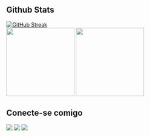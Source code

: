 
## Github Stats

<div>
  
  [![GitHub Streak](https://streak-stats.demolab.com/?user=Argao&theme=bear&background=000&border=30A3DC&dates=FFF)](https://git.io/streak-stats)</br>
  <img height="180em" src="https://github-readme-stats.vercel.app/api?username=Argao&show_icons=true&theme=dark" /> 
  <img height="180em" src="https://github-readme-stats.vercel.app/api/top-langs/?username=Argao&layout=compact&theme=dark" /></br>

</div>



  
## Conecte-se comigo
  
<div>
<a href="https://www.instagram.com/__aragao__/" target="_blank"><img src="https://img.shields.io/badge/-Instagram-%23E4405F?style=for-the-badge&logo=instagram&logoColor=white" target="_blank"></a>
<a href = "https://discord.com/channels/@argao/"><img src="https://img.shields.io/badge/Discord-7289DA?style=for-the-badge&logo=discord&logoColor=white)" target="_blank"></a>
<a href="https://www.linkedin.com/in/jo%C3%A3o-gabriel-fernandes-moniz-de-arag%C3%A3o-591733233/" target="_blank"><img src="https://img.shields.io/badge/-LinkedIn-%230077B5?style=for-the-badge&logo=linkedin&logoColor=white" target="_blank" ></a>
</div>

<!--
**Argao/Argao** is a ✨ _special_ ✨ repository because its `README.md` (this file) appears on your GitHub profile.

Here are some ideas to get you started:

- 🔭 I’m currently working on ...
- 🌱 I’m currently learning ...
- 👯 I’m looking to collaborate on ...
- 🤔 I’m looking for help with ...
- 💬 Ask me about ...
- 📫 How to reach me: ...
- 😄 Pronouns: ...
- ⚡ Fun fact: ...
-->

